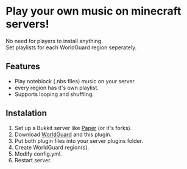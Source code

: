 # Play your own music on minecraft servers!
No need for players to install anything.\
Set playlists for each WorldGuard region seperately.

## Features
- Play noteblock (.nbs files) music on your server.
- every region has it's own playlist.
- Supports looping and shuffling.


## Instalation
1. Set up a Bukkit server like [Paper](https://papermc.io/) (or it's forks).
2. Download [WorldGuard](https://modrinth.com/plugin/worldguard) and this plugin.
3. Put both plugin files into your server plugins folder.
4. Create WorldGuard region(s).
5. Modify config.yml.
6. Restart server. 
